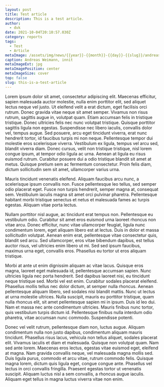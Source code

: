 ```yaml
---
layout: post
title: Test article
description: This is a test article.
author:
  - dvk
date: 2021-10-04T20:10:57.030Z
category: reports
tags:
  - Test
  - Article
metaImage: /assets/img/news/{{year}}-{{month}}-{{day}}-{{slug}}/andreas_weimann.jpg
caption: Andreas Weimann, innit
metaImageExt: jpg
metaImagePosition: center
metaImageSize: cover
top: false
slug: this-is-a-test-article
---
```

Lorem ipsum dolor sit amet, consectetur adipiscing elit. Maecenas efficitur, sapien malesuada auctor molestie, nulla enim porttitor elit, sed aliquet lectus neque vel justo. Ut eleifend velit a erat dictum, eget facilisis orci rutrum. Donec gravida vitae neque sit amet semper. Vivamus non risus rutrum, sagittis augue in, volutpat quam. Etiam accumsan felis in tristique tristique. Donec ultricies felis nec nunc volutpat tristique. Quisque porttitor sagittis ligula non egestas. Suspendisse nec libero iaculis, convallis dolor vel, tempus augue. Sed posuere, arcu eget tincidunt viverra, erat nunc hendrerit tortor, id faucibus turpis mi non neque. Pellentesque tempor dui molestie eros scelerisque viverra. Vestibulum ex ligula, tempus vel arcu sed, blandit viverra diam. Donec cursus, velit non tristique tristique, nisl lorem congue ipsum, at tempor odio ligula ac urna. Aenean at ligula eu risus euismod rutrum. Curabitur posuere dui a odio tristique blandit sit amet at metus. Quisque pretium sem ac fermentum consectetur. Proin felis diam, dictum sollicitudin sem sit amet, ullamcorper varius urna.

Mauris tincidunt venenatis eleifend. Aliquam faucibus arcu nunc, a scelerisque ipsum convallis non. Fusce pellentesque leo tellus, sed semper odio placerat eget. Fusce non turpis hendrerit, semper magna at, consequat sem. Vestibulum iaculis magna sit amet orci pulvinar pharetra. Pellentesque habitant morbi tristique senectus et netus et malesuada fames ac turpis egestas. Aliquam vitae porta lectus.

Nullam porttitor nisl augue, ac tincidunt erat tempus non. Pellentesque eu vestibulum odio. Curabitur sit amet eros euismod urna laoreet rhoncus non vitae arcu. Donec efficitur, nunc vitae ullamcorper feugiat, ligula nunc condimentum lorem, eget aliquam libero est at lectus. Duis in dolor et massa sollicitudin volutpat. Aenean enim erat, pellentesque vitae consectetur quis, blandit sed arcu. Sed ullamcorper, eros vitae bibendum dapibus, est tellus auctor risus, vel ultricies enim libero ut mi. Sed sed ipsum faucibus, maximus urna eget, convallis eros. Phasellus eu tortor ut eros aliquam tristique.

Morbi at ante ut enim dignissim aliquam ac vitae lacus. Quisque eros magna, laoreet eget malesuada id, pellentesque accumsan sapien. Nunc ultricies ligula nec porta hendrerit. Sed dapibus laoreet nisi, eu tincidunt neque tristique sed. Morbi vel est enim. Curabitur sodales placerat eleifend. Phasellus mollis tellus nec dolor dictum, at semper nulla rhoncus. Aenean pellentesque aliquam libero, sed sodales nisi blandit mattis. Nunc ut lectus at urna molestie ultrices. Nulla suscipit, mauris eu porttitor tristique, quam nulla rhoncus elit, sit amet pellentesque sapien mi in ipsum. Duis id leo dui. Nam et massa nec ante condimentum ultricies. Mauris finibus nunc tortor, quis vestibulum turpis dictum id. Pellentesque finibus nulla interdum odio pharetra, vitae accumsan nunc commodo. Suspendisse potenti.

Donec vel velit rutrum, pellentesque diam non, luctus augue. Aliquam condimentum nulla non justo dapibus, condimentum aliquam mauris tincidunt. Phasellus risus lacus, vehicula non tellus aliquet, sodales placerat elit. Vivamus iaculis et diam et malesuada. Quisque non volutpat quam. Nam sed ante lorem. Maecenas eros lectus, egestas vitae euismod eget, eleifend at magna. Nam gravida convallis neque, vel malesuada magna mollis sed. Duis ligula purus, commodo et arcu vitae, rutrum commodo felis. Quisque magna lorem, dictum quis ligula eget, congue congue ante. Phasellus vel lectus in orci convallis fringilla. Praesent egestas tortor ut venenatis suscipit. Aliquam luctus nisl a sem convallis, a rhoncus augue iaculis. Aliquam eget tellus in magna luctus viverra vitae non enim.